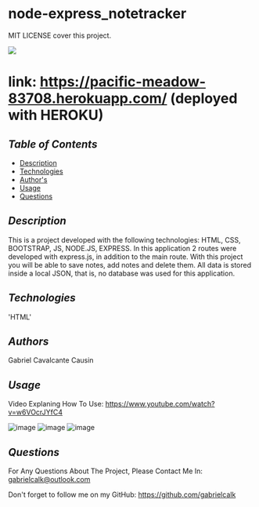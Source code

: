 # node-express_notetracker


MIT LICENSE cover this project.

<img src='https://img.shields.io/badge/mit-badge-yellow'>
    

# link: https://pacific-meadow-83708.herokuapp.com/ (deployed with HEROKU)
    

## *Table of Contents*
- [Description](#description)
- [Technologies](#technologies)
- [Author's](#authors)
- [Usage](#usage)
- [Questions](#questions)
    


## *Description*
This is a project developed with the following technologies: HTML, CSS, BOOTSTRAP, JS, NODE.JS, EXPRESS. In this application 2 routes were developed with express.js, in addition to the main route. With this project you will be able to save notes, add notes and delete them. All data is stored inside a local JSON, that is, no database was used for this application.





## *Technologies*
'HTML'



## *Authors*
Gabriel Cavalcante Causin



## *Usage*

Video Explaning How To Use: https://www.youtube.com/watch?v=w6VOcrJYfC4

![image](https://user-images.githubusercontent.com/89816900/137827031-058932e3-f8af-4595-97c2-9907b4f737d6.png)
![image](https://user-images.githubusercontent.com/89816900/137827086-b46e2bee-75e9-4d20-afab-c7cb3d2dee9d.png)
![image](https://user-images.githubusercontent.com/89816900/137827101-72822012-73bd-4630-8900-9e9f94873e64.png)



## *Questions*
For Any Questions About The Project, Please Contact Me In:
gabrielcalk@outlook.com

Don't forget to follow me on my GitHub: https://github.com/gabrielcalk
